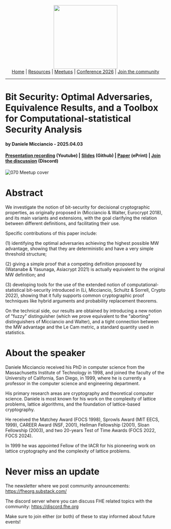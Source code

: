 <!-- Main header navigation -->
<p align="center">
  <img width="200" src="https://user-images.githubusercontent.com/5758427/180978488-db825482-5a58-4c7c-9589-c494a6f0be04.png"><br/>
  <a href="https://fhe-org.github.io">Home</a> | <a href="https://fhe-org.github.io/resources">Resources</a> | <a href="https://fhe-org.github.io/meetups/">Meetups</a> | <a href="https://fhe-org.github.io/conferences/conference-2026/">Conference 2026</a> | <a href="https://fhe-org.github.io/community">Join the community</a>
</p>
<hr/>
<!-- /Main header navigation -->

# Bit Security: Optimal Adversaries, Equivalence Results, and a Toolbox for Computational-statistical Security Analysis
#### by Daniele Micciancio - 2025.04.03
#### <a href="https://www.youtube.com/watch?v=L5xYDjMGqzk&list=PLnbmMskCVh1chnSM8Jjy6Nk3IH6fpn7MM&index=1">Presentation recording</a> (Youtube) | <a href="https://github.com/user-attachments/files/19868604/FHEorg-4.pdf">Slides</a> (Github) | <a href="https://eprint.iacr.org/2024/1506"> Paper</a> (ePrint) | <a href="https://discord.fhe.org">Join the discussion</a> (Discord)

![070 Meetup cover](https://github.com/user-attachments/assets/32c3b640-caad-4f58-883a-ef627c10bba6)

# Abstract

We investigate the notion of bit-security for decisional cryptographic properties, as originally proposed in (Micciancio & Walter, Eurocrypt 2018), and its main variants and extensions, with the goal clarifying the relation between different definitions, and facilitating their use.

​Specific contributions of this paper include:

​(1) identifying the optimal adversaries achieving the highest possible MW advantage, showing that they are deterministic and have a very simple threshold structure;

​(2) giving a simple proof that a competing definition proposed by (Watanabe & Yasunaga, Asiacrypt 2021) is actually equivalent to the original MW definition; and

​(3) developing tools for the use of the extended notion of computational-statistical bit-security introduced in (Li, Micciancio, Schultz & Sorrell, Crypto 2022), showing that it fully supports common cryptographic proof techniques like hybrid arguments and probability replacement theorems.

​On the technical side, our results are obtained by introducing a new notion of "fuzzy" distinguisher (which we prove equivalent to the "aborting" distinguishers of Micciancio and Walter), and a tight connection between the MW advantage and the Le Cam metric, a standard quantity used in statistics.

# About the speaker

Daniele Micciancio received his PhD in computer science from the Massachusetts Institute of Technology in 1998, and joined the faculty of the University of California, San Diego, in 1999, where he is currently a professor in the computer science and engineering department.

​His primary research areas are cryptography and theoretical computer science. Daniele is most known for his work on the complexity of lattice problems, lattice algorithms, and the foundation of lattice-based cryptography.

​He received the Matchey Award (FOCS 1998), Sprowls Award (MIT EECS, 1999), CAREER Award (NSF, 2001), Hellman Fellowship (2001), Sloan Fellowship (2003), and two 20-years Test of Time Awards (FOCS 2022, FOCS 2024).

​In 1999 he was appointed Fellow of the IACR for his pioneering work on lattice cryptography and the complexity of lattice problems.

# Never miss an update

The newsletter where we post community announcements: https://fheorg.substack.com/

The discord server where you can discuss FHE related topics with the community: https://discord.fhe.org

Make sure to join either (or both) of these to stay informed about future events!
